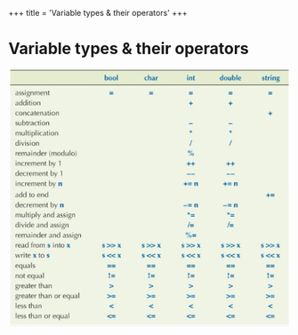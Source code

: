 +++
title = 'Variable types & their operators'
+++
# Variable types & their operators
![screenshot.png](b80694855519b22b77375e2df16835bd.png)
